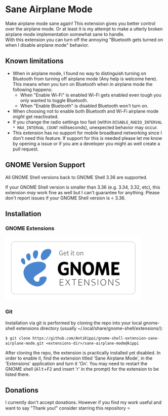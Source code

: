 # Sane Airplane Mode

Make airplane mode sane again! This extension gives you better control over the airplane mode. Or at least it is my attempt to make a utterly broken airplane mode implementation somewhat sane to handle.  
With this extension you can turn off the annoying "Bluetooth gets turned on when I disable airplane mode" behavior.


## Known limitations

 - When in airplane mode, I found no way to distinguish turning on Bluetooth from turning off airplane mode (Any help is welcome here).  
   This means when you turn on Bluetooth when in airplane mode the following happens:
   - When "Enable Wi-Fi" is enabled Wi-Fi gets enabled even tough you only wanted to toggle Bluetooth.
   - When "Enable Bluetooth" is disabled Bluetooth won't turn on.
 - When choosing not to enable both Bluetooth and Wi-Fi airplane mode _might_ get reactivated.
 - If you change the radio settings too fast (within `DISABLE_RADIO_INTERVAL * MAX_INTERVAL_COUNT` milliseconds), unexpected behavior may occur.
 - This extension has no support for mobile broadband networking since I don't need this feature. If support for this is needed please let me know by opening a issue or if you are a developer you might as well create a pull request.


 ## GNOME Version Support
All GNOME Shell versions back to GNOME Shell 3.36 are supported.

If your GNOME Shell version is smaller than 3.36 (e.g. 3.34, 3.32, etc), this extension _may_ work fine as well but I can't guarantee for anything. Please don't report issues if your GNOME Shell version is < 3.36.


## Installation

### GNOME Extensions

[!["Install from extensions.gnome.org"](ego.svg)](https://extensions.gnome.org/extension/4604/)

### Git

Installation via git is performed by cloning the repo into your local gnome-shell extensions directory (usually ~/.local/share/gnome-shell/extensions/):

    $ git clone https://github.com/AntiKippi/gnome-shell-extension-sane-airplane-mode.git <extensions-dir>/sane-airplane-mode@kippi

After cloning the repo, the extension is practically installed yet disabled. In order to enable it, find the extension titled 'Sane Airplane Mode', in the 'Extensions' application and turn it 'On'.
You may need to restart the GNOME shell (<kbd>Alt</kbd>+<kbd>F2</kbd> and insert 'r' in the prompt) for the extension to be listed there.


## Donations
I currently don't accept donations. However if you find my work useful and want to say "Thank you!" consider starring this repository ⭐
